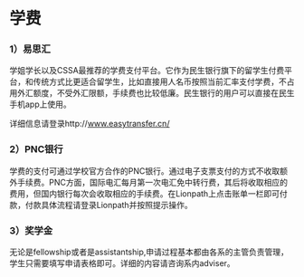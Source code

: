 # 学费

### 1）易思汇

学姐学长以及CSSA最推荐的学费支付平台。它作为民生银行旗下的留学生付费平台，和传统方式比更适合留学生，比如直接用人名币按照当前汇率支付学费，不占用外汇额度，不受外汇限额，手续费也比较低廉。民生银行的用户可以直接在民生手机app上使用。

详细信息请登录http://www.easytransfer.cn/

### 2）PNC银行

学费的支付可通过学校官方合作的PNC银行。通过电子支票支付的方式不收取额外手续费。PNC方面，国际电汇每月第一次电汇免中转行费，其后将收取相应的费用，但国内银行每次会收取相应的手续费。在Lionpath上点击账单一栏即可付款，付款具体流程请登录Lionpath并按照提示操作。

### 3）奖学金

无论是fellowship或者是assistantship,申请过程基本都由各系的主管负责管理，学生只需要填写申请表格即可。详细的内容请咨询系内adviser。

